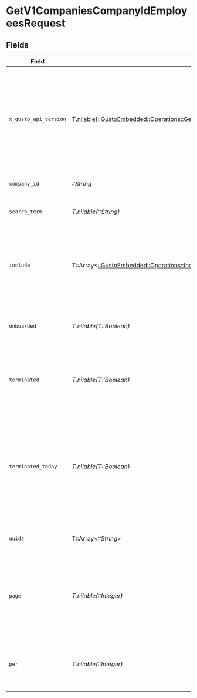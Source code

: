 # GetV1CompaniesCompanyIdEmployeesRequest


## Fields

| Field                                                                                                                                                                                                                        | Type                                                                                                                                                                                                                         | Required                                                                                                                                                                                                                     | Description                                                                                                                                                                                                                  |
| ---------------------------------------------------------------------------------------------------------------------------------------------------------------------------------------------------------------------------- | ---------------------------------------------------------------------------------------------------------------------------------------------------------------------------------------------------------------------------- | ---------------------------------------------------------------------------------------------------------------------------------------------------------------------------------------------------------------------------- | ---------------------------------------------------------------------------------------------------------------------------------------------------------------------------------------------------------------------------- |
| `x_gusto_api_version`                                                                                                                                                                                                        | [T.nilable(::GustoEmbedded::Operations::GetV1CompaniesCompanyIdEmployeesHeaderXGustoAPIVersion)](../../models/operations/getv1companiescompanyidemployeesheaderxgustoapiversion.md)                                          | :heavy_minus_sign:                                                                                                                                                                                                           | Determines the date-based API version associated with your API call. If none is provided, your application's [minimum API version](https://docs.gusto.com/embedded-payroll/docs/api-versioning#minimum-api-version) is used. |
| `company_id`                                                                                                                                                                                                                 | *::String*                                                                                                                                                                                                                   | :heavy_check_mark:                                                                                                                                                                                                           | The UUID of the company                                                                                                                                                                                                      |
| `search_term`                                                                                                                                                                                                                | *T.nilable(::String)*                                                                                                                                                                                                        | :heavy_minus_sign:                                                                                                                                                                                                           | A string to search for in the object's names                                                                                                                                                                                 |
| `include`                                                                                                                                                                                                                    | T::Array<[::GustoEmbedded::Operations::Include](../../models/operations/include.md)>                                                                                                                                         | :heavy_minus_sign:                                                                                                                                                                                                           | Include the requested attribute(s) in each employee response. Multiple options are comma separated.                                                                                                                          |
| `onboarded`                                                                                                                                                                                                                  | *T.nilable(T::Boolean)*                                                                                                                                                                                                      | :heavy_minus_sign:                                                                                                                                                                                                           | Filters employees by those who have completed onboarding                                                                                                                                                                     |
| `terminated`                                                                                                                                                                                                                 | *T.nilable(T::Boolean)*                                                                                                                                                                                                      | :heavy_minus_sign:                                                                                                                                                                                                           | Filters employees by those who have been or are scheduled to be terminated                                                                                                                                                   |
| `terminated_today`                                                                                                                                                                                                           | *T.nilable(T::Boolean)*                                                                                                                                                                                                      | :heavy_minus_sign:                                                                                                                                                                                                           | Filters employees by those who have been terminated and whose termination is in effect today (excludes active and scheduled to be terminated)                                                                                |
| `uuids`                                                                                                                                                                                                                      | T::Array<*::String*>                                                                                                                                                                                                         | :heavy_minus_sign:                                                                                                                                                                                                           | Optional subset of employees to fetch.                                                                                                                                                                                       |
| `page`                                                                                                                                                                                                                       | *T.nilable(::Integer)*                                                                                                                                                                                                       | :heavy_minus_sign:                                                                                                                                                                                                           | The page that is requested. When unspecified, will load all objects unless endpoint forces pagination.                                                                                                                       |
| `per`                                                                                                                                                                                                                        | *T.nilable(::Integer)*                                                                                                                                                                                                       | :heavy_minus_sign:                                                                                                                                                                                                           | Number of objects per page. For majority of endpoints will default to 25                                                                                                                                                     |